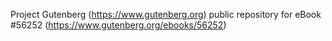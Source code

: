 Project Gutenberg (https://www.gutenberg.org) public repository for
eBook #56252 (https://www.gutenberg.org/ebooks/56252)
